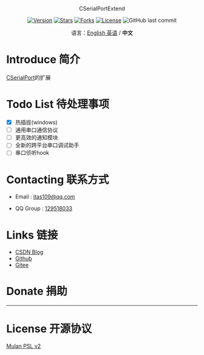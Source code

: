 # 

<p align="center">CSerialPortExtend</p>

<p align="center">
<a href="https://github.com/itas109/CSerialPortExtend/releases"><img alt="Version" src="https://img.shields.io/github/release/itas109/CSerialPortExtend"/></a>
<a href="https://github.com/itas109/CSerialPortExtend/stargazers"><img alt="Stars" src="https://img.shields.io/github/stars/itas109/CSerialPortExtend"/></a>
<a href="https://github.com/itas109/CSerialPortExtend/network/members"><img alt="Forks" src="https://img.shields.io/github/forks/itas109/CSerialPortExtend"/></a>
<a href="https://github.com/itas109/CSerialPortExtend/blob/master/LICENSE"><img alt="License" src="https://img.shields.io/github/license/itas109/CSerialPortExtend"/></a>
<img alt="GitHub last commit" src="https://img.shields.io/github/last-commit/itas109/CSerialPortExtend">
</p>

<p align="center">
语言：<a href="README.en.md">English 英语</a> / <strong>中文</strong>
</p>

# Introduce 简介

[CSerialPort](https://github.com/itas109/CSerialPort)的扩展

# Todo List 待处理事项

- [x] 热插拔(windows)
- [ ] 通用串口通信协议
- [ ] 更高效的通知模块
- [ ] 全新的跨平台串口调试助手
- [ ] 串口侦听hook

# Contacting 联系方式

* Email : itas109@qq.com

* QQ Group : [129518033](http://shang.qq.com/wpa/qunwpa?idkey=2888fa15c4513e6bfb9347052f36e437d919b2377161862948b2a49576679fc6)

# Links 链接

* [CSDN Blog](http://blog.csdn.net/itas109)
* [Github](https://github.com/itas109)
* [Gitee](https://gitee.com/itas109)

# Donate 捐助

---

# License 开源协议

[Mulan PSL v2](LICENSE)